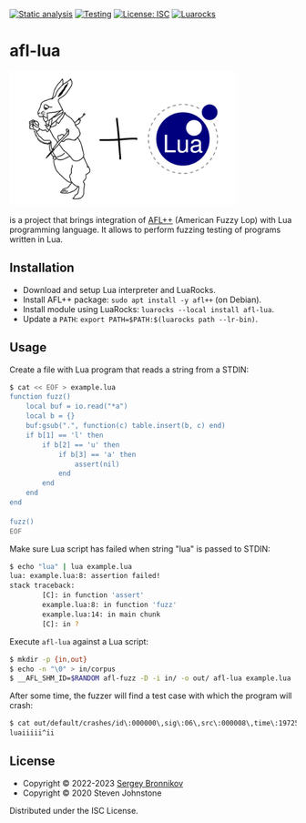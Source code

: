 [![Static analysis](https://github.com/ligurio/afl-lua/actions/workflows/check.yaml/badge.svg)](https://github.com/ligurio/afl-lua/actions/workflows/check.yaml)
[![Testing](https://github.com/ligurio/afl-lua/actions/workflows/test.yaml/badge.svg)](https://github.com/ligurio/afl-lua/actions/workflows/test.yaml)
[![License: ISC](https://img.shields.io/badge/License-ISC-blue.svg)](https://opensource.org/licenses/ISC)
[![Luarocks](https://img.shields.io/luarocks/v/ligurio/afl-lua/scm-1)](https://luarocks.org/modules/ligurio/afl-lua)

# afl-lua

<img src="afl-lua.png" alt="AFL + Lua" width="400"/>

is a project that brings integration of [AFL++][aflplus-url] (American Fuzzy
Lop) with Lua programming language. It allows to perform fuzzing testing of
programs written in Lua.

## Installation

- Download and setup Lua interpreter and LuaRocks.
- Install AFL++ package: `sudo apt install -y afl++` (on Debian).
- Install module using LuaRocks: `luarocks --local install afl-lua`.
- Update a `PATH`: `export PATH=$PATH:$(luarocks path --lr-bin)`.

## Usage

Create a file with Lua program that reads a string from a STDIN:

```sh
$ cat << EOF > example.lua
function fuzz()
    local buf = io.read("*a")
    local b = {}
    buf:gsub(".", function(c) table.insert(b, c) end)
    if b[1] == 'l' then
        if b[2] == 'u' then
            if b[3] == 'a' then
                assert(nil)
            end
        end
    end
end

fuzz()
EOF
```

Make sure Lua script has failed when string "lua" is passed to STDIN:

```sh
$ echo "lua" | lua example.lua
lua: example.lua:8: assertion failed!
stack traceback:
        [C]: in function 'assert'
        example.lua:8: in function 'fuzz'
        example.lua:14: in main chunk
        [C]: in ?
```

Execute `afl-lua` against a Lua script:

```sh
$ mkdir -p {in,out}
$ echo -n "\0" > in/corpus
$ __AFL_SHM_ID=$RANDOM afl-fuzz -D -i in/ -o out/ afl-lua example.lua
```

After some time, the fuzzer will find a test case with which the program will crash:

```sh
$ cat out/default/crashes/id\:000000\,sig\:06\,src\:000008\,time\:197253\,execs\:113636\,op\:havoc\,rep\:4
luaiiiii^ii
```

## License

- Copyright © 2022-2023 [Sergey Bronnikov](https://bronevichok.ru/)
- Copyright © 2020 Steven Johnstone

Distributed under the ISC License.

[aflplus-url]: https://aflplus.plus/
[aflplus-mutators-url]: https://aflplus.plus/docs/custom_mutators/
